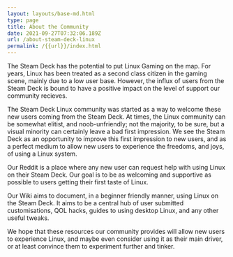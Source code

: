 ```yaml
---
layout: layouts/base-md.html
type: page
title: About the Community
date: 2021-09-27T07:32:06.189Z
url: /about-steam-deck-linux
permalink: /{{url}}/index.html
---
```

The Steam Deck has the potential to put Linux Gaming on the map. For years, Linux has been treated as a second class citizen in the gaming scene, mainly due to a low user base. However, the influx of users from the Steam Deck is bound to have a positive impact on the level of support our community recieves.

The Steam Deck Linux community was started as a way to welcome these new users coming from the Steam Deck. At times, the Linux community can be somewhat elitist, and noob-unfriendly; not the majority, to be sure, but a visual minority can certainly leave a bad first impression. We see the Steam Deck as an opportunity to improve this first impression to new users, and as a perfect medium to allow new users to experience the freedoms, and joys, of using a Linux system.

Our Reddit is a place where any new user can request help with using Linux on their Steam Deck. Our goal is to be as welcoming and supportive as possible to users getting their first taste of Linux.

Our Wiki aims to document, in a beginner friendly manner, using Linux on the Steam Deck. It aims to be a central hub of user submitted customisations, QOL hacks, guides to using desktop Linux, and any other useful tweaks.

We hope that these resources our community provides will allow new users to experience Linux, and maybe even consider using it as their main driver, or at least convince them to experiment further and tinker.